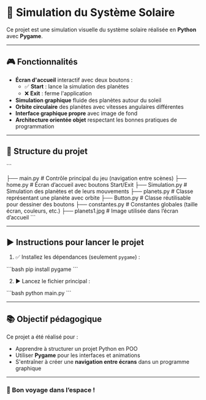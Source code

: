 # 🌌 Simulation du Système Solaire

Ce projet est une simulation visuelle du système solaire réalisée en **Python** avec **Pygame**.

---

## 🎮 Fonctionnalités

- **Écran d'accueil** interactif avec deux boutons :
  - ✅ **Start** : lance la simulation des planètes
  - ❌ **Exit** : ferme l'application
- **Simulation graphique** fluide des planètes autour du soleil
- **Orbite circulaire** des planètes avec vitesses angulaires différentes
- **Interface graphique propre** avec image de fond
- **Architecture orientée objet** respectant les bonnes pratiques de programmation

---

## 🧱 Structure du projet

\`\`\`

├── main.py              # Contrôle principal du jeu (navigation entre scènes)
├── home.py              # Écran d’accueil avec boutons Start/Exit
├── Simulation.py        # Simulation des planètes et de leurs mouvements
├── planets.py           # Classe représentant une planète avec orbite
├── Button.py            # Classe réutilisable pour dessiner des boutons
├── constantes.py        # Constantes globales (taille écran, couleurs, etc.)
├── planets1.jpg         # Image utilisée dans l’écran d’accueil
\`\`\`

---

## ▶️ Instructions pour lancer le projet

1. ✅ Installez les dépendances (seulement `pygame`) :

\`\`\`bash
pip install pygame
\`\`\`

2. ▶️ Lancez le fichier principal :

\`\`\`bash
python main.py
\`\`\`


---

## 📚 Objectif pédagogique

Ce projet a été réalisé pour :

- Apprendre à structurer un projet Python en POO
- Utiliser **Pygame** pour les interfaces et animations
- S'entraîner à créer une **navigation entre écrans** dans un programme graphique

---

### 🚀 Bon voyage dans l’espace !
